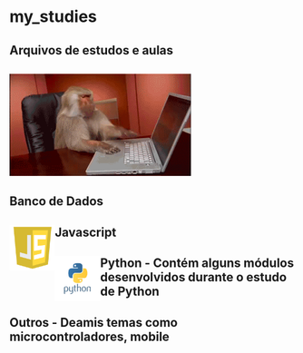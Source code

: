 # my_studies
## Arquivos de estudos e aulas
##
<img src="https://github.com/LuizSimoes/my_studies/blob/master/monkey-typing.gif">

## Banco de Dados
## <img align="left" width="80" height="80" src="https://github.com/LuizSimoes/my_studies/blob/master/imgs/js6.png">
## Javascript
## <img align="left" width="80" height="80" src="https://github.com/LuizSimoes/my_studies/blob/master/imgs/python.png">
## Python - Contém alguns módulos desenvolvidos durante o estudo de Python
## Outros - Deamis temas como microcontroladores, mobile
